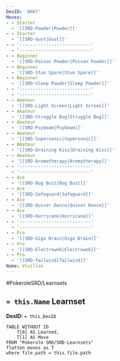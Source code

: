 ```yaml
---
DexID: '0667'
Moves:
- - Starter
  - '[[SRD-Powder|Powder]]'
- - Starter
  - '[[SRD-Gust|Gust]]'
- - '---------------------------'
  - '---------------------------'
- - Beginner
  - '[[SRD-Poison Powder|Poison Powder]]'
- - Beginner
  - '[[SRD-Stun Spore|Stun Spore]]'
- - Beginner
  - '[[SRD-Sleep Powder|Sleep Powder]]'
- - '---------------------------'
  - '---------------------------'
- - Amateur
  - '[[SRD-Light Screen|Light Screen]]'
- - Amateur
  - '[[SRD-Struggle Bug|Struggle Bug]]'
- - Amateur
  - '[[SRD-Psybeam|Psybeam]]'
- - Amateur
  - '[[SRD-Supersonic|Supersonic]]'
- - Amateur
  - '[[SRD-Draining Kiss|Draining Kiss]]'
- - Amateur
  - '[[SRD-Aromatherapy|Aromatherapy]]'
- - '---------------------------'
  - '---------------------------'
- - Ace
  - '[[SRD-Bug Buzz|Bug Buzz]]'
- - Ace
  - '[[SRD-Safeguard|Safeguard]]'
- - Ace
  - '[[SRD-Quiver Dance|Quiver Dance]]'
- - Ace
  - '[[SRD-Hurricane|Hurricane]]'
- - '---------------------------'
  - '---------------------------'
- - Pro
  - '[[SRD-Giga Drain|Giga Drain]]'
- - Pro
  - '[[SRD-Electroweb|Electroweb]]'
- - Pro
  - '[[SRD-Tailwind|Tailwind]]'
Name: Vivillon
---
```


#PokeroleSRD/Learnsets

## `= this.Name` Learnset

**DexID:** `= this.DexID`

```dataview
TABLE WITHOUT ID
    T[0] AS Learned,
    T[1] AS Move
FROM "Pokerole SRD/SRD-Learnsets"
flatten moves as T
where file.path = this.file.path
```

